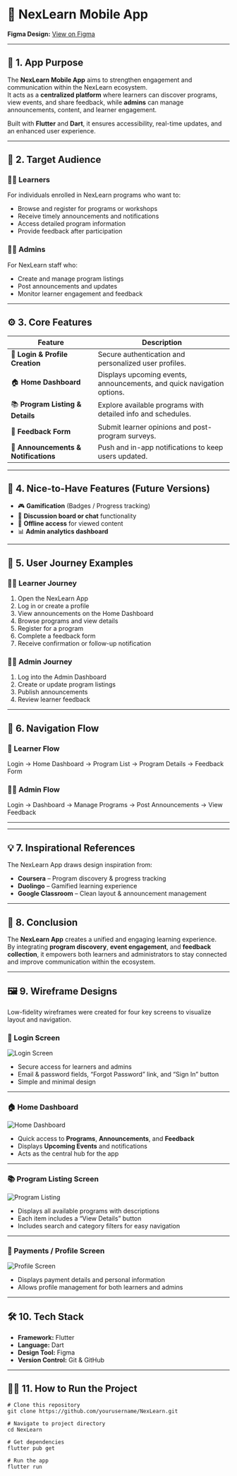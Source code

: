 # 📱 NexLearn Mobile App  
**Figma Design:** [View on Figma](https://www.figma.com/design/B4tfxFwFK4HilQFP5s1JhU/Flutter-project?node-id=44-34&p=f&t=7Uu3Wk4FqvbDTTLL-0)  

---

## 🧩 1. App Purpose  
The **NexLearn Mobile App** aims to strengthen engagement and communication within the NexLearn ecosystem.  
It acts as a **centralized platform** where learners can discover programs, view events, and share feedback, while **admins** can manage announcements, content, and learner engagement.  

Built with **Flutter** and **Dart**, it ensures accessibility, real-time updates, and an enhanced user experience.  

---

## 🎯 2. Target Audience  

### 👩‍🎓 Learners  
For individuals enrolled in NexLearn programs who want to:  
- Browse and register for programs or workshops  
- Receive timely announcements and notifications  
- Access detailed program information  
- Provide feedback after participation  

### 🧑‍💼 Admins  
For NexLearn staff who:  
- Create and manage program listings  
- Post announcements and updates  
- Monitor learner engagement and feedback  

---

## ⚙️ 3. Core Features  

| **Feature** | **Description** |
|--------------|----------------|
| 🔐 **Login & Profile Creation** | Secure authentication and personalized user profiles. |
| 🏠 **Home Dashboard** | Displays upcoming events, announcements, and quick navigation options. |
| 📚 **Program Listing & Details** | Explore available programs with detailed info and schedules. |
| 📝 **Feedback Form** | Submit learner opinions and post-program surveys. |
| 🔔 **Announcements & Notifications** | Push and in-app notifications to keep users updated. |

---

## 🌟 4. Nice-to-Have Features (Future Versions)  
- 🎮 **Gamification** (Badges / Progress tracking)  
- 💬 **Discussion board or chat** functionality  
- 📶 **Offline access** for viewed content  
- 📊 **Admin analytics dashboard**  

---

## 🧭 5. User Journey Examples  

### 👩‍🎓 Learner Journey  
1. Open the NexLearn App  
2. Log in or create a profile  
3. View announcements on the Home Dashboard  
4. Browse programs and view details  
5. Register for a program  
6. Complete a feedback form  
7. Receive confirmation or follow-up notification  

### 🧑‍💼 Admin Journey  
1. Log into the Admin Dashboard  
2. Create or update program listings  
3. Publish announcements  
4. Review learner feedback  

---

## 🔀 6. Navigation Flow  

### 📲 Learner Flow  
Login → Home Dashboard → Program List → Program Details → Feedback Form


### 🧑‍💼 Admin Flow  
Login → Dashboard → Manage Programs → Post Announcements → View Feedback

---

---

## 💡 7. Inspirational References  
The NexLearn App draws design inspiration from:  
- **Coursera** – Program discovery & progress tracking  
- **Duolingo** – Gamified learning experience  
- **Google Classroom** – Clean layout & announcement management  

---

## 🏁 8. Conclusion  
The **NexLearn App** creates a unified and engaging learning experience.  
By integrating **program discovery**, **event engagement**, and **feedback collection**, it empowers both learners and administrators to stay connected and improve communication within the ecosystem.  

---

## 🖼️ 9. Wireframe Designs  

Low-fidelity wireframes were created for four key screens to visualize layout and navigation.

### 🔐 Login Screen  
![Login Screen](assets/images/login_screen.png)  
- Secure access for learners and admins  
- Email & password fields, “Forgot Password” link, and “Sign In” button  
- Simple and minimal design  

---

### 🏠 Home Dashboard  
![Home Dashboard](images/home_dashboard.png)  
- Quick access to **Programs**, **Announcements**, and **Feedback**  
- Displays **Upcoming Events** and notifications  
- Acts as the central hub for the app  

---

### 📚 Program Listing Screen  
![Program Listing](https://raw.githubusercontent.com/AnushaReddi02/Excelerate_FlutterLMS_Team33/main/images/program_listing.png)  
- Displays all available programs with descriptions  
- Each item includes a “View Details” button  
- Includes search and category filters for easy navigation  

---

### 👤 Payments / Profile Screen  
![Profile Screen](images/profile_screen.png)  
- Displays payment details and personal information  
- Allows profile management for both learners and admins  

---

## 🛠️ 10. Tech Stack  
- **Framework:** Flutter  
- **Language:** Dart  
- **Design Tool:** Figma  
- **Version Control:** Git & GitHub  

---

## 🧑‍💻 11. How to Run the Project  

```
# Clone this repository
git clone https://github.com/yourusername/NexLearn.git

# Navigate to project directory
cd NexLearn

# Get dependencies
flutter pub get

# Run the app
flutter run
```


